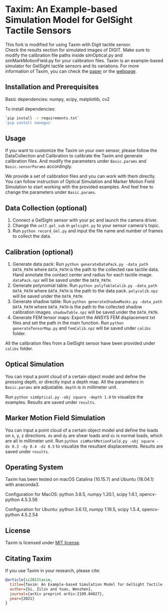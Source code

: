 # Taxim: An Example-based Simulation Model for GelSight Tactile Sensors
This fork is modified for using Taxim with Digit tactile sensor.   
Check the results section for simulated images of DIGIT.
Make sure to modify the calibration file paths inside simOptical.py and simMarkMotionField.py for your calibration files.
Taxim is an example-based simulator for GelSight tactile sensors and its variations. For more information of Taxim, you can check the [paper](https://arxiv.org/abs/2109.04027) or the [webpage](https://labs.ri.cmu.edu/robotouch/taxim-simulation/).

## Installation and Prerequisites
Basic dependencies: numpy, scipy, matplotlib, cv2

To install dependencies: 
```bash
`pip install -r requirements.txt` 
'pip install nanogui'
```
## Usage
If you want to customize the Taxim on your own sensor, please follow the DataCollection and Calibration to calibrate the Taxim and generate calibration files. And modify the parameters under `Basic.params` and `Basic.sensorParams` accordingly.

We provide a set of calibration files and you can work with them directly. You can follow instruction of Optical Simulation and Marker Motion Field Simulation to start working with the provided examples. And feel free to change the parameters under `Basic.params`.

## Data Collection (optional)
1. Connect a GelSight sensor with your pc and launch the camera driver.
2. Change the `self.gel_sub` in `gelsight.py` to your sensor camera's topic.
3. Run `python record_Gel.py` and input the file name and number of frames to collect the data.

## Calibration (optional)
1. Generate data pack: Run `python generateDataPack.py -data_path DATA_PATH` where `DATA_PATH` is the path to the collected raw tactile data. Hand annotate the contact center and radius for each tactile image. `dataPack.npz` will be saved under the `DATA_PATH`.
2. Generate polynomial table: Run `python polyTableCalib.py -data_path DATA_PATH` where `DATA_PATH` is the path to the data pack. `polycalib.npz` will be saved under the `DATA_PATH`.
3. Generate shadow table: Run `python generateShadowMasks.py -data_path DATA_PATH` where `DATA_PATH` is the path to the collected shadow calibration images. `shadowTable.npz` will be saved under the `DATA_PATH`.
4. Generate FEM tensor maps: Export the ANSYS FEM displacement txt files and set the path in the main function. Run `python generateTensorMap.py` and `femCalib.npz` will be saved under `calibs` folder.

All the calibration files from a GelSight sensor have been provided under `calibs` folder.

## Optical Simulation
You can input a point cloud of a certain object model and define the pressing depth, or directly input a depth map. All the parameters in `Basic.params` are adjustable. `depth` is in millimeter unit.

Run `python simOptical.py -obj square -depth 1.0` to visualize the examples. Results are saved under `results`.


## Marker Motion Field Simulation
You can input a point cloud of a certain object model and define the loads on x, y, z directions. `dx` and `dy` are shear loads and `dz` is normal loads, which are all in millimeter unit.
Run `python simMarkMotionField.py -obj square -dx 0.3 -dy 0.4 -dz 0.5` to visualize the resultant displacements. Results are saved under `results`.

## Operating System
Taxim has been tested on macOS Catalina (10.15.7) and Ubuntu (18.04.1) with anaconda3.

Configuration for MacOS:
python 3.8.5,
numpy  1.20.1,
scipy  1.6.1,
opencv-python 4.5.3.56

Configuration for Ubuntu:
python 3.6.13,
numpy 1.19.5,
scipy 1.5.4,
opencv-python 4.5.2.54


## License
Taxim is licensed under [MIT license](LICENSE).

## Citating Taxim
If you use Taxim in your research, please cite:
```BibTeX
@article{si2021taxim,
  title={Taxim: An Example-based Simulation Model for GelSight Tactile Sensors},
  author={Si, Zilin and Yuan, Wenzhen},
  journal={arXiv preprint arXiv:2109.04027},
  year={2021}
}
```


